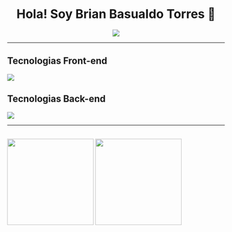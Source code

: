 <div align="center">
  <h1> Hola! Soy Brian Basualdo Torres 👋</h1>
  <img src="https://i.postimg.cc/MTsWg9Ww/Formas-Coloridas-Encabezado-Banner.png">
</div>
<hr></hr>
<h2 dir="auto" class="anchor">Tecnologias Front-end</h2>
<div >
<p align="left" dir="auto">
  <a href="https://skillicons.dev" class="anchor">
    <img src="https://skillicons.dev/icons?i=html,css,javascript,react"/>
  </a>
</p>
</div>
<h2 dir="auto" class="anchor">Tecnologias Back-end</h2>
<div>
<p align="left" dir="auto">
  <a href="https://skillicons.dev" class="anchor">
    <img src="https://skillicons.dev/icons?i=py,django,nodejs,git,mysql,postgres,java,hibernate,maven,spring"/>
  </a>
</p>
</div>
<hr></hr>
<br>
<div>
<img height="200em" width="200em" src="https://github-readme-stats.vercel.app/api?username=brianbasualdot&hide=contribs,prs&theme=transparent">
<img height="200em" width="200em" src="https://github-readme-stats.vercel.app/api/top-langs/?username=brianbasualdot&layout=compact&theme=transparent"/> 
</div>
